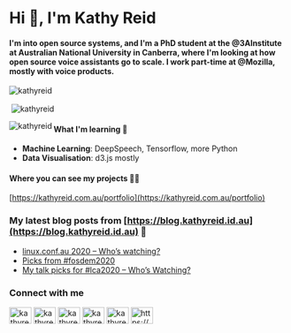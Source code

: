 # Hi 👋, I'm Kathy Reid

#### I'm into open source systems, and I'm a PhD student at the @3AInstitute at Australian National University in Canberra, where I'm looking at how open source voice assistants go to scale. I work part-time at @Mozilla, mostly with voice products.

<p align="left"> <img src="https://komarev.com/ghpvc/?username=kathyreid" alt="kathyreid" /> </p>

<p>&nbsp;<img align="center" src="https://github-readme-stats.vercel.app/api?username=kathyreid&show_icons=true" alt="kathyreid" /></p>

<p><img align="left" src="https://github-readme-stats.vercel.app/api/top-langs/?username=kathyreid&layout=compact" alt="kathyreid" /></p>

#### What I'm learning 🌱

* **Machine Learning**: DeepSpeech, Tensorflow, more Python
* **Data Visualisation**: d3.js mostly

#### Where you can see my projects 👨‍💻

[https://kathyreid.com.au/portfolio](https://kathyreid.com.au/portfolio)

### My latest blog posts from [https://blog.kathyreid.id.au](https://blog.kathyreid.id.au) 📝
<!-- BLOG-POST-LIST:START -->
- [linux.conf.au 2020 – Who’s watching?](https://blog.kathyreid.id.au/2020/07/26/linux-conf-au-2020/)
- [Picks from #fosdem2020](https://blog.kathyreid.id.au/2020/02/08/picks-from-fosdem2020/)
- [My talk picks for #lca2020 – Who’s Watching?](https://blog.kathyreid.id.au/2019/12/29/talk-picks-for-lca2020/)
<!-- BLOG-POST-LIST:END -->

### Connect with me
<a href="https://twitter.com/kathyreid" target="blank"><img align="center" src="https://cdn.jsdelivr.net/npm/simple-icons@3.0.1/icons/twitter.svg" alt="kathyreid" height="30" width="40" /></a>
<a href="https://linkedin.com/in/kathyreid" target="blank"><img align="center" src="https://cdn.jsdelivr.net/npm/simple-icons@3.0.1/icons/linkedin.svg" alt="kathyreid" height="30" width="40" /></a>
<a href="https://stackoverflow.com/users/kathyreid" target="blank"><img align="center" src="https://cdn.jsdelivr.net/npm/simple-icons@3.0.1/icons/stackoverflow.svg" alt="kathyreid" height="30" width="40" /></a>
<a href="https://kaggle.com/kathyreid" target="blank"><img align="center" src="https://cdn.jsdelivr.net/npm/simple-icons@3.0.1/icons/kaggle.svg" alt="kathyreid" height="30" width="40" /></a>
<a href="https://medium.com/kathyreid" target="blank"><img align="center" src="https://cdn.jsdelivr.net/npm/simple-icons@3.0.1/icons/medium.svg" alt="kathyreid" height="30" width="40" /></a>
<a href="/https://blog.kathyreid.id.au/feed" target="blank"><img align="center" src="https://cdn.jsdelivr.net/npm/simple-icons@3.0.1/icons/rss.svg" alt="https://blog.kathyreid.id.au/feed" height="30" width="40" /></a>

